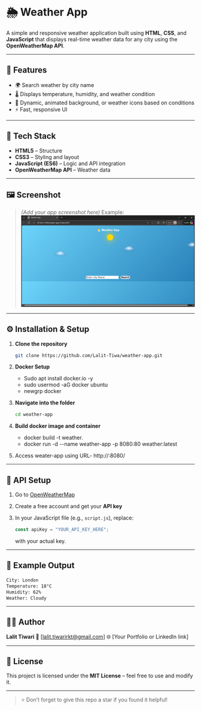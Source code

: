 # 🌦️ Weather App

A simple and responsive weather application built using **HTML**, **CSS**, and **JavaScript** that displays real-time weather data for any city using the **OpenWeatherMap API**.

---


## 🚀 Features

* 🌍 Search weather by city name
* 🌡️ Displays temperature, humidity, and weather condition
* 🌈 Dynamic, animated background, or weather icons based on conditions
* ⚡ Fast, responsive UI

---

## 🧰 Tech Stack

* **HTML5** – Structure
* **CSS3** – Styling and layout
* **JavaScript (ES6)** – Logic and API integration
* **OpenWeatherMap API** – Weather data

---

## 🖼️ Screenshot

> *(Add your app screenshot here)*
> Example:
> ![App Screenshot](assets/weather.png)

---

## ⚙️ Installation & Setup

1. **Clone the repository**

   ```bash
   git clone https://github.com/Lalit-Tiwa/weather-app.git
   ```
1. **Docker Setup**
   * Sudo apt install docker.io -y 
   * sudo usermod -aG docker ubuntu
   * newgrp docker
    
2. **Navigate into the folder**

   ```bash
   cd weather-app
   ```
3. **Build docker image and container**
   * docker build -t weather.
   * docker run -d --name weather-app -p 8080:80 weather:latest 

4. Access weater-app using URL- http://<public-ip-address>:8080/

---

## 🔑 API Setup

1. Go to [OpenWeatherMap](https://openweathermap.org/api)
2. Create a free account and get your **API key**
3. In your JavaScript file (e.g., `script.js`), replace:

   ```js
   const apiKey = "YOUR_API_KEY_HERE";
   ```

   with your actual key.

---

## 🧪 Example Output

```
City: London
Temperature: 18°C
Humidity: 62%
Weather: Cloudy
```

---

## 🧑‍💻 Author

**Lalit Tiwari**
📧 [lalit.tiwarirkt@gmail.com]
🌐 [Your Portfolio or LinkedIn link]

---

## 📝 License

This project is licensed under the **MIT License** – feel free to use and modify it.

---

> ⭐ Don’t forget to give this repo a star if you found it helpful!



